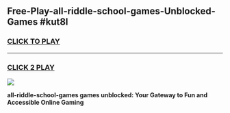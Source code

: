
## Free-Play-all-riddle-school-games-Unblocked-Games #kut8l
<h3>
<a href="https://news.freeplayer.one?title=all-riddle-school-games&ref=8M">CLICK TO PLAY</a></h3>
<hr>

<h3>
<a href="https://news.freeplayer.one?title=all-riddle-school-games&ref=8M">CLICK 2 PLAY</a>
  
</h3>

<a href="https://news.freeplayer.one?title=all-riddle-school-games&ref=8M"><img src="https://clearcache.store/games.png"></a>


**all-riddle-school-games games unblocked: Your Gateway to Fun and Accessible Online Gaming**
